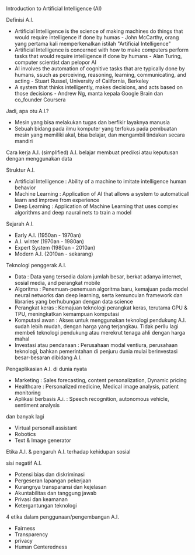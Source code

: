 Introduction to Artificial Intelligence (AI)

Definisi A.I.
- Artificial Intelligence is the science of making machines do things that would require intelligence if done by humas - John McCarthy, orang yang pertama kali memperkenalkan istilah "Artificial Intelligence"
- Artificial Intelligence is concerned with how to make computers perform tasks that would require intelligence if done by humans - Alan Turing, computer scientist dan pelopor AI
- AI involves the automation of cognitive tasks that are typically done by humans, ssuch as perceiving, reasoning, learning, communicating, and acting - Stuart Russel, University of California, Berkeley
- A system that thinks intelligently, makes decisions, and acts based on those decisions - Andrew Ng, manta kepala Google Brain dan co_founder Coursera

Jadi, apa otu A.I.?
- Mesin yang bisa melakukan tugas dan berfikir layaknya manusia
- Sebuah bidang pada ilmu komputer yang terfokus pada pembuatan mesin yang memiliki akal, bisa belajar, dan mengambil tindakan secara mandiri

Cara kerja A.I. (simplified)
A.I. belajar membuat prediksi atau keputusan dengan menggunakan data

Struktur A.I.
- Artificial Intelligence : Ability of a machine to imitate intelligence human behavior
- Machine Learning : Application of AI that allows a system to automaticall learn and improve from experience
- Deep Learning : Application of Machine Learning that uses complex algorithms and deep naural nets to train a model

Sejarah A.I.
- Early A.I. (1950an - 1970an)
- A.I. winter (1970an - 1980an)
- Expert System (1980an - 2010an)
- Modern A.I. (2010an - sekarang)

Teknologi penggerak A.I.
- Data : Data yang tersedia dalam jumlah besar, berkat adanya internet, sosial media, and perangkat mobile
- Algoritma : Penemuan-penemuan algoritma baru, kemajuan pada model neural networks dan deep learning, serta kemunculan framework dan libraries yang berhubungan dengan data science
- Perangkat keras : Kemajuan teknologi perangkat keras, terutama GPU & TPU, meningkatkan kemampuan komputasi
- Komputasi awan : Akses untuk menggunakan teknologi pendukung A.I. sudah lebih mudah, dengan harga yang terjangkau. Tidak perllu lagi membeli teknologi pendukung atau merekrut tenaga ahli dengan harga mahal
- Investasi atau pendanaan : Perusahaan modal ventiura, perusahaan teknologi, bahkan pemerintahan di penjuru dunia mulai berinvestasi besar-besaran dibidang A.I.

Pengaplikasian A.I. di dunia nyata
- Marketing : Sales forecasting, content personalization, Dynamic pricing
- Healthcare : Personalized medicine, Medical image analysis, patient monitoring
- Aplikasi berbasis A.i. : Speech recognition, autonomous vehicle, sentiment analysis

dan banyak lagi
- Virtual personall assistant
- Robotics
- Text & Image generator

Etika A.I. & pengaruh A.I. terhadap kehidupan sosial

sisi negatif A.I.
- Potensi bias dan diskriminasi
- Pergeseran lapangan pekerjaan 
- Kurangnya transparansi dan kejelasan
- Akuntabilitas dan tanggung jawab 
- Privasi dan keamanan
- Ketergantungan teknologi

4 etika dalam penggunaan/pengembangan A.I.
- Fairness
- Transparency
- privacy
- Human Centeredness

